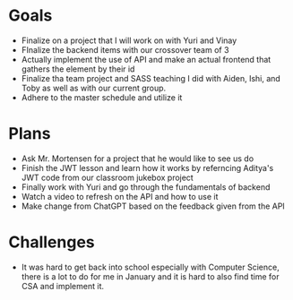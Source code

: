 # Goals
- Finalize on a project that I will work on with Yuri and Vinay
- FInalize the backend items with our crossover team of 3
- Actually implement the use of API and make an actual frontend that gathers the element by their id
- Finalize tha team project and SASS teaching I did with Aiden, Ishi, and Toby as well as with our current group.
- Adhere to the master schedule and utilize it

# Plans
- Ask Mr. Mortensen for a project that he would like to see us do
- Finish the JWT lesson and learn how it works by referncing Aditya's JWT code from our classroom jukebox project
- Finally work with Yuri and go through the fundamentals of backend
- Watch a video to refresh on the API and how to use it
- Make change from ChatGPT based on the feedback given from the API

# Challenges
- It was hard to get back into school especially with Computer Science, there is a lot to do for me in January and it is hard to also find time for CSA and implement it.